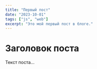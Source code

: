 ```yaml
---
title: "Первый пост"
date: "2023-10-01"
tags: ["js", "web"]
excerpt: "Это мой первый пост в блоге."
---
```


# Заголовок поста

Текст поста...